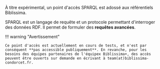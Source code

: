 À titre expérimental, un point d'accès SPARQL est adossé aux référentiels Biblissima.

SPARQL est un langage de requête et un protocole permettant d'interroger des données RDF. Il permet de formuler des **requêtes avancées**.

!!! warning "Avertissement"

    Ce point d'accès est actuellement en cours de tests, et n'est par conséquent **pas accessible publiquement**. En revanche, pour les besoins des équipes partenaires de l'équipex Biblissima+, des accès peuvent être ouverts sur demande en écrivant à team(at)biblissima-condorcet.fr.

